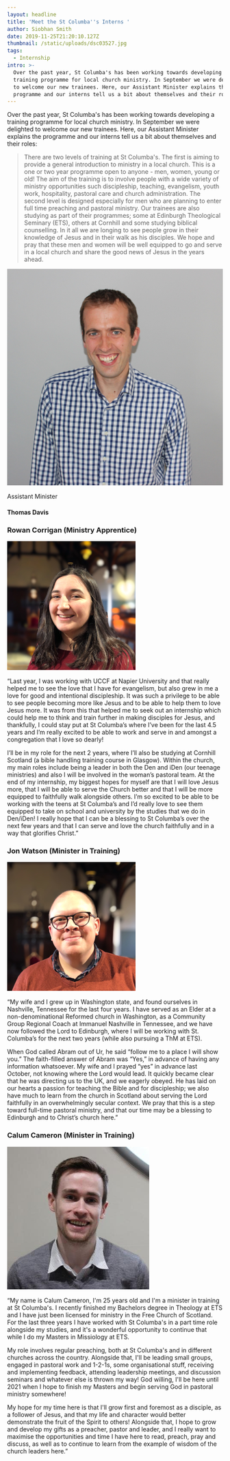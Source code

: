 ```yaml
---
layout: headline
title: 'Meet the St Columba''s Interns '
author: Siobhan Smith
date: 2019-11-25T21:20:10.127Z
thumbnail: /static/uploads/dsc03527.jpg
tags:
  - Internship
intro: >-
  Over the past year, St Columba's has been working towards developing a
  training programme for local church ministry. In September we were delighted
  to welcome our new trainees. Here, our Assistant Minister explains the
  programme and our interns tell us a bit about themselves and their roles.
---
```

Over the past year, St Columba's has been working towards developing a training
programme for local church ministry.  In September we were delighted to welcome
our new trainees.  Here, our Assistant Minister explains the programme and our
interns tell us a bit about themselves and their roles:

<blockquote>
There are two levels of training at St Columba's. The first is aiming to
provide a general introduction to ministry in a local church.  This is a one or
two year programme open to anyone - men, women, young or old!  The aim of the
training is to involve people with a wide variety of ministry opportunities such
discipleship, teaching, evangelism, youth work, hospitality, pastoral care and
church administration. The second level is designed especially for men who are
planning to enter full time preaching and pastoral ministry. Our trainees are
also studying as part of their programmes; some at Edinburgh Theological
Seminary (ETS), others at Cornhill and some studying biblical counselling. In it
all we are longing to see people grow in their knowledge of Jesus and in their
walk as his disciples. We hope and pray that these men and women will be well
equipped to go and serve in a local church and share the good news of Jesus in
the years ahead.
</blockquote>

<div class="mt-4">
    <div class="flex items-center">
      <div class="mr-4">
        <img alt="Thomas Davis" src="/static/uploads/thomas-davis.jpg"
            loading="lazy"
            class="h-16 w-16 rounded-full">
      </div>
      <div class="flex flex-col">
        <p>Assistant Minister</p>
        <h4 class="my-0">Thomas Davis</h4>
      </div>
    </div>
</div>

### Rowan Corrigan (Ministry Apprentice)

<img alt="Rowan Corrigan" src="/static/uploads/people/rowan.png"
    loading="lazy"
    class="h-32 w-32 rounded-full">

“Last year, I was working with UCCF at Napier University and that really helped
me to see the love that I have for evangelism, but also grew in me a love for
good and intentional discipleship. It was such a privilege to be able to see
people becoming more like Jesus and to be able to help them to love Jesus
more. It was from this that helped me to seek out an internship which could
help me to think and train further in making disciples for Jesus, and
thankfully, I could stay put at St Columba’s where I’ve been for the last 4.5
years and I’m really excited to be able to work and serve in and amongst a
congregation that I love so dearly!

I’ll be in my role for the next 2 years, where I’ll also be studying at Cornhill
Scotland (a bible handling training course in Glasgow). Within the church, my
main roles include being a leader in both the Den and iDen (our teenage
ministries) and also I will be involved in the woman’s pastoral team. At the
end of my internship, my biggest hopes for myself are that I will love Jesus
more, that I will be able to serve the Church better and that I will be more
equipped to faithfully walk alongside others. I’m so excited to be able to be
working with the teens at St Columba’s and I’d really love to see them equipped
to take on school and university by the studies that we do in Den/iDen! I really
hope that I can be a blessing to St Columba’s over the next few years and that I
can serve and love the church faithfully and in a way that glorifies Christ.”

### Jon Watson (Minister in Training)

<img alt="Jon Watson" src="/static/uploads/people/jon.png"
    loading="lazy"
    class="h-32 w-32 rounded-full">

“My wife and I grew up in Washington state, and found ourselves in Nashville,
Tennessee for the last four years. I have served as an Elder at a
non-denominational Reformed church in Washington, as a Community Group Regional
Coach at Immanuel Nashville in Tennessee, and we have now followed the Lord to
Edinburgh, where I will be working with St. Columba’s for the next two years
(while also pursuing a ThM at ETS).

When God called Abram out of Ur, he said “follow me to a place I will show you.”
The faith-filled answer of Abram was “Yes,” in advance of having any information
whatsoever. My wife and I prayed “yes” in advance last October, not knowing
where the Lord would lead. It quickly became clear that he was directing us to
the UK, and we eagerly obeyed. He has laid on our hearts a passion for teaching
the Bible and for discipleship; we also have much to learn from the church in
Scotland about serving the Lord faithfully in an overwhelmingly secular context.
We pray that this is a step toward full-time pastoral ministry, and that our
time may be a blessing to Edinburgh and to Christ’s church here.”

### Calum Cameron (Minister in Training)

<img alt="Calum Cameron" src="/static/uploads/people/calum_cam.png"
    loading="lazy"
    class="h-32 w-32 rounded-full">

“My name is Calum Cameron, I'm 25 years old and I'm a minister in training at St
Columba's. I recently finished my Bachelors degree in Theology at ETS and I have
just been licensed for ministry in the Free Church of Scotland. For the last
three years I have worked with St Columba's in a part time role alongside my
studies, and it's a wonderful opportunity to continue that while I do my Masters
in Missiology at ETS.

My role involves regular preaching, both at St Columba's and in different
churches across the country. Alongside that, I'll be leading small groups,
engaged in pastoral work and 1-2-1s, some organisational stuff, receiving and
implementing feedback, attending leadership meetings, and discussion seminars
and whatever else is thrown my way! God willing, I'll be here until 2021 when I
hope to finish my Masters and begin serving God in pastoral ministry somewhere!

My hope for my time here is that I'll grow first and foremost as a disciple, as
a follower of Jesus, and that my life and character would better demonstrate the
fruit of the Spirit to others! Alongside that, I hope to grow and develop my
gifts as a preacher, pastor and leader, and I really want to maximise the
opportunities and time I have here to read, preach, pray and discuss, as well as
to continue to learn from the example of wisdom of the church leaders here.”
